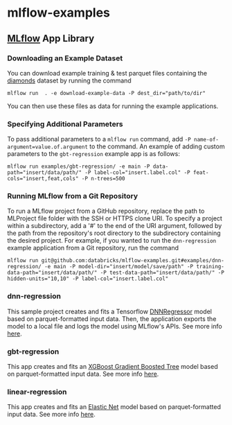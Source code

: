 # mlflow-examples
## [MLflow](http://mlflow.org) App Library

### Downloading an Example Dataset

You can download example training & test parquet files containing the [diamonds](https://raw.githubusercontent.com/tidyverse/ggplot2/4c678917/data-raw/diamonds.csv) dataset by running the command 
```
mlflow run  . -e download-example-data -P dest_dir="path/to/dir"
```
You can then use these files as data for running the example applications.

### Specifying Additional Parameters

To pass additional parameters to a `mlflow run` command, add `-P name-of-argument=value.of.argument` to the command. An example of adding custom parameters to the `gbt-regression` example app is as follows: 
```
mlflow run examples/gbt-regression/ -e main -P data-path="insert/data/path/" -P label-col="insert.label.col" -P feat-cols="insert,feat,cols" -P n-trees=500
```

### Running MLflow from a Git Repository

To run a MLflow project from a GitHub repository, replace the path to MLProject file folder with the SSH or HTTPS clone URI. To specify a project within a subdirectory, add a '#' to the end of the URI argument, followed by the path from the repository's root directory to the subdirectory containing the desired project. For example, if you wanted to run the `dnn-regression` example application from a Git repository, run the command
```
mlflow run git@github.com:databricks/mlflow-examples.git#examples/dnn-regression/ -e main -P model-dir="insert/model/save/path" -P training-data-path="insert/data/path/" -P test-data-path="insert/data/path/" -P hidden-units="10,10" -P label-col="insert.label.col"
```

### dnn-regression

This sample project creates and fits a Tensorflow [DNNRegressor](https://www.tensorflow.org/api_docs/python/tf/estimator/DNNRegressor) model based on parquet-formatted input data. Then, the application exports the model to a local file and logs the model using MLflow's APIs. See more info [here](examples/dnn-regression/).

### gbt-regression
This app creates and fits an [XGBoost Gradient Boosted Tree](https://xgboost.readthedocs.io/en/latest/python/python_api.html#module-xgboost.sklearn) model based on parquet-formatted input data. See more info [here](examples/gbt-regression/).

### linear-regression

This app creates and fits an [Elastic Net](http://scikit-learn.org/stable/modules/generated/sklearn.linear_model.ElasticNet.html) model based on parquet-formatted input data. See more info [here](examples/linear-regression/).
